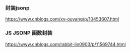 ### 封装jsonp
https://www.cnblogs.com/xy-ouyang/p/10453607.html

### JS JSONP 函数封装
https://www.cnblogs.com/rabbit-lin0903/p/11569744.html

